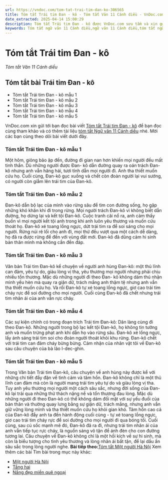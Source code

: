 ```yaml
---
url: https://vndoc.com/tom-tat-trai-tim-dan-ko-306565
title: Tóm tắt Trái tim Đan - kô - Tóm tắt Văn 11 Cánh diều - VnDoc.com
date_extracted: 2025-04-14 15:00:29
description: Tóm tắt Trái tim Đan - kô được VnDoc.com sưu tầm và xin gửi tới bạn đọc cùng tham khảo. Mời các bạn cùng theo dõi để có thêm tài liệu học Văn 11 Cánh diều nhé.
keywords: Tóm tắt ngữ văn 11 Cánh diều,ngữ văn 11 Cánh diều,tóm tắt ngữ văn 11,tóm tắt văn 11,tóm tắt văn 11 Cánh diều,ngữ văn 11,văn 11,Tóm tắt Trái tim Đan kô,Tóm tắt bài Trái tim Đan kô,Tóm tắt nội dung chính bài Trái tim Đan kô,Trái tim Đan kô,Tóm tắt ngữ văn 11 cánh diều bài Trái tim Đan kô,Tóm tắt văn bản Trái tim Đan kô,Tóm tắt tác phẩm Trái tim Đan kô,Trái tim Đan kô tóm tắt,tóm tắt trái tim danko
---
```


# Tóm tắt Trái tim Đan - kô
 _Tóm tắt Văn 11 Cánh diều_
## Tóm tắt bài Trái tim Đan - kô
  * Tóm tắt Trái tim Đan - kô mẫu 1
  * Tóm tắt Trái tim Đan - kô mẫu 2
  * Tóm tắt Trái tim Đan - kô mẫu 3
  * Tóm tắt Trái tim Đan - kô mẫu 4
  * Tóm tắt Trái tim Đan - kô mẫu 5

VnDoc.com xin gửi tới bạn đọc bài viết [Tóm tắt Trái tim Đan - kô](<https://vndoc.com/tom-tat-trai-tim-dan-ko-306565>) để bạn đọc cùng tham khảo và có thêm tài liệu [tóm tắt Ngữ văn 11 Cánh diều](<https://vndoc.com/tom-tat-ngu-van-11-canh-dieu>) nhé. Mời các bạn cùng theo dõi bài viết dưới đây.
### Tóm tắt Trái tim Đan - kô mẫu 1
Một hôm, giông bão ập đến, đường đi gian nan hơn khiến mọi người đều mất tinh thần. Dù những người được Đan- kô dẫn đường quay ra oán trách Đan-kô nhưng anh vẫn hăng hái, tươi tỉnh dẫn mọi người đi. Anh tha thiết muốn cứu họ. Cuối cùng, Đan-kô gục xuống và chết còn đoàn người lại vui sướng, có người còn giẫm lên trái tim của Đan-kô.
### Tóm tắt Trái tim Đan - kô mẫu 2
Đan-kô dẫn bộ lạc của mình vào rừng sâu để tìm con đường sống, họ gặp những khó khăn khi đi trong rừng. Mọi người trách Đan-kô vì không biết dẫn đường, họ dừng lại và kết tội Đan-kô. Cuộc tranh cãi nổ ra, anh cảm thấy buồn vì mọi người kết tội anh trong khi anh luôn yêu thương và muốn cứu thoát họ. Đan-kô xé toang lồng ngực, dứt trái tim ra để soi sáng cho mọi người. Rừng núi rẽ lối cho anh đi, mọi thứ đều vượt qua một cách dễ dàng, họ đã ra được rừng để đến với vùng đất mới. Đan-kô đã dũng cảm hi sinh bản thân mình mà không cần đền đáp.
### Tóm tắt Trái tim Đan - kô mẫu 3
Văn bản Trái tim Đan-kô kể chuyện về người anh hùng Đan-kô: một thủ lĩnh can đảm, yêu tự do, giàu lòng vị tha, yêu thương mọi người nhưng phải chịu nhiều tổn thương. Mặc dù những người đi theo Đan- kô không dám thú nhận mình yếu hèn mà quay ra giận dữ, trách mắng anh thậm tệ nhưng anh vẫn tha thiết muốn cứu họ. Và rồi Đan-kô tự xé toang lồng ngực, giơ cao trái tim cháy rực để soi đường cho mọi người. Cuối cùng Đan-kô đã chết nhưng trái tim nhân ái của anh vẫn rực cháy.
### Tóm tắt Trái tim Đan - kô mẫu 4
Các sự kiện chính có trong đoạn trích Trái tim Đan-kô: Dân làng cùng đi theo Đan-kô. Những người trong bộ lạc kết tội Đan-kô, họ không tin tưởng anh và muốn trừng phạt anh khi dẫn họ vào rừng sâu. Đan-kô xé lồng ngực, lấy ánh sáng trái tim soi cho đoàn người thoát khỏi khu rừng. Đan-kô chết với trái tim can đảm cháy bừng bừng. Cảm nhận của nhân vật tôi về Đan-kô sau câu chuyện của bà lão I-dec-ghin.
### Tóm tắt Trái tim Đan - kô mẫu 5
Trong Văn bản Trái tim Đan-kô, câu chuyện về anh hùng này được kể với những chi tiết đầy đặn về tình cảm và tâm hồn. Đan-kô không chỉ là một thủ lĩnh can đảm mà còn là người mang trái tim yêu tự do và giàu lòng vị tha. Tuy anh yêu thương mọi người một cách sâu sắc, nhưng đời sống của Đan-kô lại trải qua những thử thách nặng nề và tổn thương đau lòng.
Mặc dù những người đi theo Đan-kô có thể không dám đối mặt với sự yếu đuối của bản thân và thường quay lưng bằng sự giận dữ, trách mắng, nhưng anh vẫn giữ vững lòng mình và tha thiết muốn cứu họ khỏi gian khó. Tâm hồn cao cả của Đan-kô đẩy anh ta đến hành động cuối cùng - tự xé toang lồng ngực, giơ cao trái tim cháy rực để soi đường cho mọi người đi qua bóng tối.
Cuối cùng, sau cú sốc mạnh mẽ đó, Đan-kô đã ra đi, nhưng trái tim nhân ái của anh vẫn tiếp tục rực cháy, là nguồn sáng vô tận để ánh đèn cho con đường tương lai. Câu chuyện về Đan-kô không chỉ là một hồi kích về sự hi sinh, mà còn là biểu tượng cho tình yêu thương và lòng nhân ái bất tận, để lại dấu ấn sâu sắc trong lòng người nghe.
**Bài tiếp theo:**[Tóm tắt Một người Hà Nội](<https://vndoc.com/tom-tat-mot-nguoi-ha-noi-306566>)
Xem thêm các bài Tìm bài trong mục này khác:
  * [Một người Hà Nội](</tom-tat-mot-nguoi-ha-noi-306566>)
  * [Tầng hai](</tom-tat-tang-hai-306571>)
  * [Nắng đẹp miền quê ngoại](</tom-tat-nang-dep-mien-que-ngoai-306572>)


